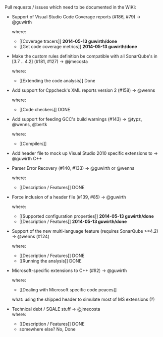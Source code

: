 Pull requests / issues which need to be documented in the WiKi:

- Support of Visual Studio Code Coverage reports (#186, #79)           -> @guwirth
  
  where:
  * [[Coverage tracers]] **2014-05-13 guwirth/done**
  * [[Get code coverage metrics]] **2014-05-13 guwirth/done**

- Make the custom rules definition be compatible with all SonarQube's in [3.7 .. 4.2] (#181, #127)                                  -> @jmecosta 

  where: 
  * [[Extending the code analysis]] Done

- Add support for Cppcheck's XML reports version 2 (#158)              -> @wenns

  where: 
  * [[Code checkers]]                                                      DONE

- Add support for feeding GCC's build warnings (#143)                  -> @typz, @wenns, @bertk

  where:
  * [[Compilers]]

- Add header file to mock up Visual Studio 2010 specific extensions to -> @guwirth
  C++
- Parser Error Recovery (#140, #133)                                   -> @guwirth or @wenns

  where:
  * [[Description / Features]] DONE

- Force inclusion of a header file (#139, #85)                         -> @guwirth

  where:
  * [[Supported configuration properties]] **2014-05-13 guwirth/done**
  * [[Description / Features]] **2014-05-13 guwirth/done**

- Support of the new multi-language feature (requires SonarQube >=4.2) -> @wenns
 (#124)

  where:
  * [[Description / Features]] DONE
  * [[Running the analysis]] DONE

- Microsoft-specific extensions to C++ (#92)                           -> @guwirth

  where: 
  * [[Dealing with Microsoft specific code peaces]]

  what: using the shipped header to simulate most of MS extensions (?)

- Technical debt / SQALE stuff                                         -> @jmecosta  
  where:
  * [[Description / Features]] DONE  
  * somewhere else? No, Done
